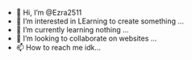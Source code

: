 - 👋 Hi, I’m @Ezra2511
- 👀 I’m interested in LEarning to create something ...
- 🌱 I’m currently learning nothing ...
- 💞️ I’m looking to collaborate on websites ...
- 📫 How to reach me idk...

<!---
Ezra2511/Ezra2511 is a ✨ special ✨ repository because its `README.md` (this file) appears on your GitHub profile.
You can click the Preview link to take a look at your changes.
--->
